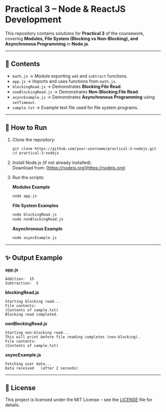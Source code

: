 # Practical 3 – Node & ReactJS Development

This repository contains solutions for **Practical 3** of the coursework, covering **Modules, File System (Blocking vs Non-Blocking), and Asynchronous Programming** in **Node.js**.

---

## 📂 Contents

- `math.js` → Module exporting `add` and `subtract` functions.  
- `app.js` → Imports and uses functions from `math.js`.  
- `blockingRead.js` → Demonstrates **Blocking File Read**.  
- `nonBlockingRead.js` → Demonstrates **Non-Blocking File Read**.  
- `asyncExample.js` → Demonstrates **Asynchronous Programming** using `setTimeout`.  
- `sample.txt` → Example text file used for file system programs.  

---

## 🚀 How to Run

1. Clone the repository:
   ```bash
   git clone https://github.com/your-username/practical-3-nodejs.git
   cd practical-3-nodejs
   ```

2. Install Node.js (if not already installed).  
   Download from: [https://nodejs.org](https://nodejs.org)

3. Run the scripts:

   **Modules Example**
   ```bash
   node app.js
   ```

   **File System Examples**
   ```bash
   node blockingRead.js
   node nonBlockingRead.js
   ```

   **Asynchronous Example**
   ```bash
   node asyncExample.js
   ```

---

## ✨ Output Example

**app.js**
```
Addition:  15
Subtraction:  5
```

**blockingRead.js**
```
Starting blocking read...
File contents:
(Contents of sample.txt)
Blocking read completed.
```

**nonBlockingRead.js**
```
Starting non-blocking read...
This will print before file reading completes (non-blocking).
File contents:
(Contents of sample.txt)
```

**asyncExample.js**
```
Fetching user data...
Data received   (after 2 seconds)
```

---

## 📜 License
This project is licensed under the MIT License – see the [LICENSE](LICENSE) file for details.
